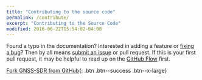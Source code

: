 ```yaml
---
title: "Contributing to the source code"
permalink: /contribute/
excerpt: "Contributing to the Source Code"
modified: 2016-06-22T15:54:02-04:00
---
```



Found a typo in the documentation? Interested in adding a feature or [fixing a bug](https://github.com/gnss-sdr/gnss-sdr/issues)? Then by all means [submit an issue](https://github.com/gnss-sdr/gnss-sdr/issues) or pull request. If this is your first pull request, it may be helpful to read up on the [GitHub Flow](https://guides.github.com/introduction/flow/) first.






[Fork GNSS-SDR from GitHub](https://github.com/gnss-sdr/gnss-sdr/fork){: .btn .btn--success .btn--x-large}
